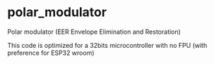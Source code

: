 # polar_modulator
Polar modulator (EER Envelope Elimination and Restoration)

This code is optimized for a 32bits microcontroller with no FPU (with preference for ESP32 wroom)
